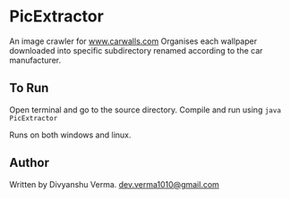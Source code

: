 PicExtractor
============

An image crawler for www.carwalls.com
Organises each wallpaper downloaded into specific subdirectory renamed according to the car manufacturer.

To Run
-------

Open terminal and go to the source directory. Compile and run using `java PicExtractor`

Runs on both windows and linux.

Author
------

Written by Divyanshu Verma.
dev.verma1010@gmail.com